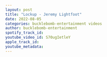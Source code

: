 ```yaml
---
layout: post
title: "Lockup - Jeremy Lightfoot"
date: 2022-08-05
categories: bucklebomb-entertainment videos
author: bucklebomb-entertainment
spotify_track_id: 
youtube_video_id: S70ugIetleY
apple_track_id: 
youtube_metadata: 
---
```

